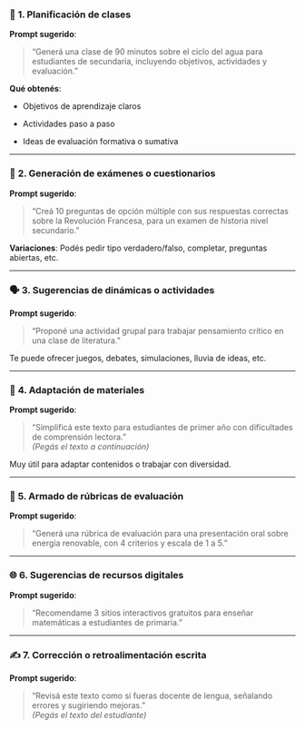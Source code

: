 ### 🧠 **1. Planificación de clases**

**Prompt sugerido**:

> “Generá una clase de 90 minutos sobre el ciclo del agua para estudiantes de secundaria, incluyendo objetivos, actividades y evaluación.”

**Qué obtenés**:

-   Objetivos de aprendizaje claros
    
-   Actividades paso a paso
    
-   Ideas de evaluación formativa o sumativa
    

----------

### 📄 **2. Generación de exámenes o cuestionarios**

**Prompt sugerido**:

> “Creá 10 preguntas de opción múltiple con sus respuestas correctas sobre la Revolución Francesa, para un examen de historia nivel secundario.”

**Variaciones**: Podés pedir tipo verdadero/falso, completar, preguntas abiertas, etc.

----------

### 🗣️ **3. Sugerencias de dinámicas o actividades**

**Prompt sugerido**:

> “Proponé una actividad grupal para trabajar pensamiento crítico en una clase de literatura.”

Te puede ofrecer juegos, debates, simulaciones, lluvia de ideas, etc.

----------

### 🧾 **4. Adaptación de materiales**

**Prompt sugerido**:

> “Simplificá este texto para estudiantes de primer año con dificultades de comprensión lectora.”  
> _(Pegás el texto a continuación)_

Muy útil para adaptar contenidos o trabajar con diversidad.

----------

### 🧰 **5. Armado de rúbricas de evaluación**

**Prompt sugerido**:

> “Generá una rúbrica de evaluación para una presentación oral sobre energía renovable, con 4 criterios y escala de 1 a 5.”

----------

### 🌐 **6. Sugerencias de recursos digitales**

**Prompt sugerido**:

> “Recomendame 3 sitios interactivos gratuitos para enseñar matemáticas a estudiantes de primaria.”

----------

### ✍️ **7. Corrección o retroalimentación escrita**

**Prompt sugerido**:

> “Revisá este texto como si fueras docente de lengua, señalando errores y sugiriendo mejoras.”  
> _(Pegás el texto del estudiante)_




<!--stackedit_data:
eyJoaXN0b3J5IjpbMTU3ODIxMzY4NV19
-->